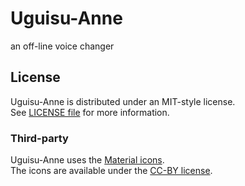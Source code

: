 # Uguisu-Anne
an off-line voice changer

## License
Uguisu-Anne is distributed under an MIT-style license.  
See [LICENSE file][license] for more information.  

### Third-party
Uguisu-Anne uses the [Material icons][icons].  
The icons are available under the [CC-BY license][cc-by].  



  [license]: https://raw.githubusercontent.com/kimikage/uguisuan/master/LICENSE
  [icons]: https://design.google.com/icons/
  [cc-by]: https://creativecommons.org/licenses/by/4.0/

